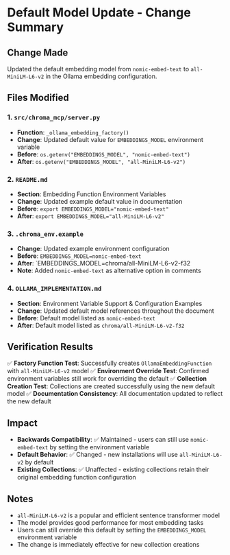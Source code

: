 # Default Model Update - Change Summary

## Change Made
Updated the default embedding model from `nomic-embed-text` to `all-MiniLM-L6-v2` in the Ollama embedding configuration.

## Files Modified

### 1. `src/chroma_mcp/server.py`
- **Function**: `_ollama_embedding_factory()`
- **Change**: Updated default value for `EMBEDDINGS_MODEL` environment variable
- **Before**: `os.getenv("EMBEDDINGS_MODEL", "nomic-embed-text")`
- **After**: `os.getenv("EMBEDDINGS_MODEL", "all-MiniLM-L6-v2")`

### 2. `README.md`
- **Section**: Embedding Function Environment Variables
- **Change**: Updated example default value in documentation
- **Before**: `export EMBEDDINGS_MODEL="nomic-embed-text"`
- **After**: `export EMBEDDINGS_MODEL="all-MiniLM-L6-v2"`

### 3. `.chroma_env.example`
- **Change**: Updated example environment configuration
- **Before**: `EMBEDDINGS_MODEL=nomic-embed-text`
- **After**: `EMBEDDINGS_MODEL=chroma/all-MiniLM-L6-v2-f32
- **Note**: Added `nomic-embed-text` as alternative option in comments

### 4. `OLLAMA_IMPLEMENTATION.md`
- **Section**: Environment Variable Support & Configuration Examples
- **Change**: Updated default model references throughout the document
- **Before**: Default model listed as `nomic-embed-text`
- **After**: Default model listed as `chroma/all-MiniLM-L6-v2-f32`

## Verification Results

✅ **Factory Function Test**: Successfully creates `OllamaEmbeddingFunction` with `all-MiniLM-L6-v2` model
✅ **Environment Override Test**: Confirmed environment variables still work for overriding the default
✅ **Collection Creation Test**: Collections are created successfully using the new default model
✅ **Documentation Consistency**: All documentation updated to reflect the new default

## Impact

- **Backwards Compatibility**: ✅ Maintained - users can still use `nomic-embed-text` by setting the environment variable
- **Default Behavior**: ✅ Changed - new installations will use `all-MiniLM-L6-v2` by default
- **Existing Collections**: ✅ Unaffected - existing collections retain their original embedding function configuration

## Notes

- `all-MiniLM-L6-v2` is a popular and efficient sentence transformer model
- The model provides good performance for most embedding tasks
- Users can still override this default by setting the `EMBEDDINGS_MODEL` environment variable
- The change is immediately effective for new collection creations
